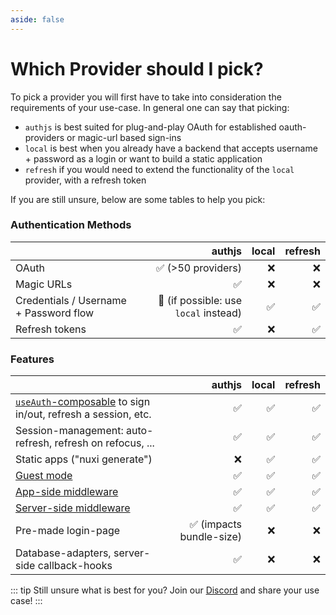 ```yaml
---
aside: false
---
```


# Which Provider should I pick?

To pick a provider you will first have to take into consideration the requirements of your use-case. In general one can say that picking:

- `authjs` is best suited for plug-and-play OAuth for established oauth-providers or magic-url based sign-ins
- `local` is best when you already have a backend that accepts username + password as a login or want to build a static application
- `refresh` if you would need to extend the functionality of the `local` provider, with a refresh token

If you are still unsure, below are some tables to help you pick:

### Authentication Methods

|                                                           	|                               authjs 	 | local 	| refresh
|-----------------------------------------------------------	|-------------------------------------:	 |------:	| ------:
| OAuth                                                        	|                    ✅ (>50 providers)  |     ❌ 	| ❌
| Magic URLs                                                	|                                    ✅ 	|     ❌ 	| ❌
| Credentials / Username + Password flow                     	| 🚧 (if possible: use `local` instead)  |     ✅ 	 | ✅
| Refresh tokens                                                |                                    ✅ 	|     ❌ 	| ✅

### Features

|                                                           	|                               authjs 	 | local  | refresh
|-----------------------------------------------------------	    |---------------------------------:	 |------: | ---:
| [`useAuth`-composable](/guide/application-side/session-access) to sign in/out, refresh a session, etc.                                                        	    | ✅ 	                             | ✅ 	 | ✅
| Session-management: auto-refresh, refresh on refocus, ... 	    | ✅                                  | ✅      | ✅
| Static apps ("nuxi generate")                                  	| ❌                                  | ✅      | ✅
| [Guest mode](/guide/application-side/protecting-pages#guest-mode) | ✅                                  | ✅      | ✅
| [App-side middleware](/guide/application-side/protecting-pages)   | ✅                                  | ✅      | ✅
| [Server-side middleware](/guide/authjs/server-side/session-access#endpoint-protection)                                      | ✅                                  | ✅      | ✅
| Pre-made login-page                                       	    | ✅ (impacts bundle-size)            | ❌      | ❌
| Database-adapters, server-side callback-hooks             	    | ✅                                  | ❌      | ❌

::: tip Still unsure what is best for you?
Join our [Discord](https://discord.gg/VzABbVsqAc) and share your use case!
:::
